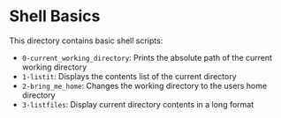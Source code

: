 # Shell Basics

This directory contains basic shell scripts:

- `0-current_working_directory`: Prints the absolute path of the current working directory
- `1-listit`: Displays the contents list of the current directory
- `2-bring_me_home`: Changes the working directory to the users home directory
- `3-listfiles`: Display current directory contents in a long format
